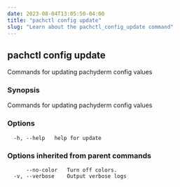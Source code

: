 ```yaml
---
date: 2023-08-04T13:05:50-04:00
title: "pachctl config update"
slug: "Learn about the pachctl_config_update command"
---
```


## pachctl config update

Commands for updating pachyderm config values

### Synopsis

Commands for updating pachyderm config values

### Options

```
  -h, --help   help for update
```

### Options inherited from parent commands

```
      --no-color   Turn off colors.
  -v, --verbose    Output verbose logs
```